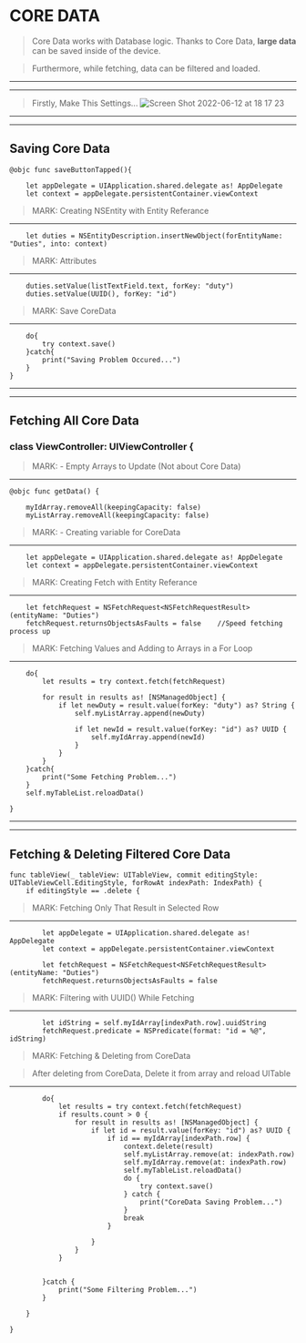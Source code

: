 # CORE DATA



> Core Data works with Database logic. Thanks to Core Data, **large data** can be saved inside of the device.

> Furthermore, while fetching, data can be filtered and loaded.
---
---
> Firstly, Make This Settings...
![Screen Shot 2022-06-12 at 18 17 23](https://user-images.githubusercontent.com/50085545/173240133-7400f622-b559-447b-8472-2c7e4c844538.png)
---
---


## Saving Core Data

    @objc func saveButtonTapped(){
        
        let appDelegate = UIApplication.shared.delegate as! AppDelegate
        let context = appDelegate.persistentContainer.viewContext
        
> MARK: Creating NSEntity with Entity Referance
---     
        let duties = NSEntityDescription.insertNewObject(forEntityName: "Duties", into: context)
        
> MARK: Attributes
---
        duties.setValue(listTextField.text, forKey: "duty")
        duties.setValue(UUID(), forKey: "id")
        
> MARK: Save CoreData
---     
        do{
            try context.save()
        }catch{
            print("Saving Problem Occured...")
        }
    }      


--- 
--- 
## Fetching All Core Data


### class ViewController: UIViewController {

> MARK: - Empty Arrays to Update (Not about Core Data)
---  

    @objc func getData() {
        
        myIdArray.removeAll(keepingCapacity: false)
        myListArray.removeAll(keepingCapacity: false)
        
> MARK: - Creating variable for CoreData
---

        let appDelegate = UIApplication.shared.delegate as! AppDelegate
        let context = appDelegate.persistentContainer.viewContext
        
> MARK: Creating Fetch with Entity Referance
---

        let fetchRequest = NSFetchRequest<NSFetchRequestResult>(entityName: "Duties")
        fetchRequest.returnsObjectsAsFaults = false    //Speed fetching process up
        
> MARK: Fetching Values and Adding to Arrays in a For Loop
---

        do{
            let results = try context.fetch(fetchRequest)
            
            for result in results as! [NSManagedObject] {
                if let newDuty = result.value(forKey: "duty") as? String {
                    self.myListArray.append(newDuty)
                    
                    if let newId = result.value(forKey: "id") as? UUID {
                        self.myIdArray.append(newId)
                    }
                }
            }
        }catch{
            print("Some Fetching Problem...")
        }
        self.myTableList.reloadData()
        
    }
   
   
--- 
--- 
## Fetching & Deleting Filtered Core Data
    
    func tableView(_ tableView: UITableView, commit editingStyle: UITableViewCell.EditingStyle, forRowAt indexPath: IndexPath) {
        if editingStyle == .delete {
        
> MARK: Fetching Only That Result in Selected Row
---

            let appDelegate = UIApplication.shared.delegate as! AppDelegate
            let context = appDelegate.persistentContainer.viewContext
            
            let fetchRequest = NSFetchRequest<NSFetchRequestResult>(entityName: "Duties")
            fetchRequest.returnsObjectsAsFaults = false
            
> MARK: Filtering with UUID() While Fetching
---

            let idString = self.myIdArray[indexPath.row].uuidString
            fetchRequest.predicate = NSPredicate(format: "id = %@", idString)
            
            
> MARK: Fetching & Deleting from CoreData

> After deleting from CoreData, Delete it from array and reload UITable
---
            do{
                let results = try context.fetch(fetchRequest)
                if results.count > 0 {
                    for result in results as! [NSManagedObject] {
                        if let id = result.value(forKey: "id") as? UUID {
                            if id == myIdArray[indexPath.row] {
                                context.delete(result)
                                self.myListArray.remove(at: indexPath.row)
                                self.myIdArray.remove(at: indexPath.row)
                                self.myTableList.reloadData()
                                do {
                                    try context.save()
                                } catch {
                                    print("CoreData Saving Problem...")
                                }
                                break
                            }
                            
                        }
                    }
                }
               
                
            }catch {
                print("Some Filtering Problem...")
            }
              
        }
        
    }
    
